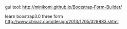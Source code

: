 gui tool:
http://minikomi.github.io/Bootstrap-Form-Builder/

learn boostrap3.0 three form
http://www.chinaz.com/design/2013/1205/329883.shtml


